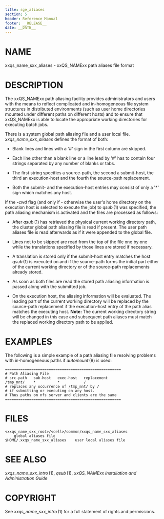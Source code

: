 ```yaml
---
title: sge_aliases
section: 5
header: Reference Manual
footer: __RELEASE__
date: __DATE__
---
```


# NAME

xxqs_name_sxx_aliases - xxQS_NAMExx path aliases file format

# DESCRIPTION

The xxQS_NAMExx path aliasing facility provides administrators and users
with the means to reflect complicated and in-homogeneous file system
structures in distributed environments (such as user home directories
mounted under different paths on different hosts) and to ensure that
xxQS_NAMExx is able to locate the appropriate working directories for
executing batch jobs.

There is a system global path aliasing file and a user local file.
*xxqs_name_sxx_aliases* defines the format of both:

-   Blank lines and lines with a '#' sign in the first column are
    skipped.

-   Each line other than a blank line or a line lead by '#' has to
    contain four strings separated by any number of blanks or tabs.

-   The first string specifies a source-path, the second a submit-host,
    the third an execution-host and the fourth the source-path
    replacement.

-   Both the submit- and the execution-host entries may consist of only
    a '\*' sign which matches any host.

If the *-cwd* flag (and only if - otherwise the user's home directory on
the execution host is selected to execute the job) to *qsub* (1) was
specified, the path aliasing mechanism is activated and the files are
processed as follows:

-   After *qsub* (1) has retrieved the physical current working
    directory path, the cluster global path aliasing file is read if
    present. The user path aliases file is read afterwards as if it were
    appended to the global file.

-   Lines not to be skipped are read from the top of the file one by one
    while the translations specified by those lines are stored if
    necessary.

-   A translation is stored only if the submit-host entry matches the
    host *qsub* (1) is executed on and if the source-path forms the
    initial part either of the current working directory or of the
    source-path replacements already stored.

-   As soon as both files are read the stored path aliasing information
    is passed along with the submitted job.

-   On the execution host, the aliasing information will be evaluated.
    The leading part of the current working directory will be replaced
    by the source-path replacement if the execution-host entry of the
    path alias matches the executing host. **Note:** The current working
    directory string will be changed in this case and subsequent path
    aliases must match the replaced working directory path to be
    applied.

# EXAMPLES

The following is a simple example of a path aliasing file resolving
problems with in-homogeneous paths if *automount* (8) is used:


    =====================================================
    # Path Aliasing File
    # src-path   sub-host   exec-host   replacement
    /tmp_mnt/    *          *           /
    # replaces any occurrence of /tmp_mnt/ by /
    # if submitting or executing on any host.
    # Thus paths on nfs server and clients are the same
    =====================================================

# FILES

    <xxqs_name_sxx_root>/<cell>/common/xxqs_name_sxx_aliases
    	global aliases file
    $HOME/.xxqs_name_sxx_aliases	user local aliases file

# SEE ALSO

*xxqs_name_sxx_intro* (1), *qsub* (1), *xxQS_NAMExx Installation and
Administration Guide*

# COPYRIGHT

See *xxqs_name_sxx_intro* (1) for a full statement of rights and
permissions.
